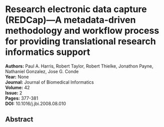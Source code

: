 # Research electronic data capture (REDCap)—A metadata-driven methodology and workflow process for providing translational research informatics support

**Authors:** Paul A. Harris, Robert Taylor, Robert Thielke, Jonathon Payne, Nathaniel Gonzalez, Jose G. Conde  
**Year:** None  
**Journal:** Journal of Biomedical Informatics  
**Volume:** 42  
**Issue:** 2  
**Pages:** 377-381  
**DOI:** 10.1016/j.jbi.2008.08.010  

## Abstract


